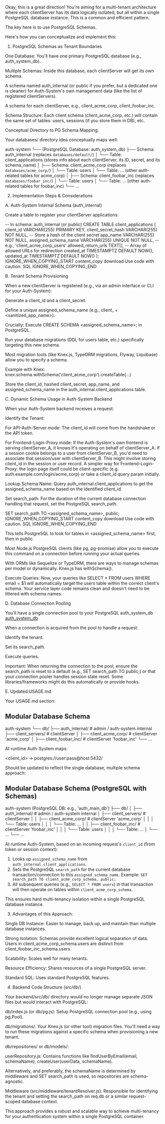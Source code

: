 Okay, this is a great direction! You're aiming for a multi-tenant architecture where each clientServer has its data logically isolated, but all within a single PostgreSQL database instance. This is a common and efficient pattern.

The key here is to use PostgreSQL Schemas.

Here's how you can conceptualize and implement this:

1. PostgreSQL Schemas as Tenant Boundaries

One Database: You'll have one primary PostgreSQL database (e.g., auth_system_db).

Multiple Schemas: Inside this database, each clientServer will get its own schema.

A schema named auth_internal (or public if you prefer, but a dedicated one is cleaner) for Auth-System's own management data (like the list of registered clientServers).

A schema for each clientServer, e.g., client_acme_corp, client_foobar_inc.

Schema Structure: Each client schema (client_acme_corp, etc.) will contain the same set of tables: users, sessions (if you store them in DB), etc.

Conceptual Directory to PG Schema Mapping:

Your databases/ directory idea conceptually maps well:

auth-system
└── (PostgreSQL Database: auth_system_db)
    ├── Schema: auth_internal  (replaces `databases/default/`)
    │   └── Table: client_applications (stores info about each clientServer, its ID, secret, and its schema_name)
    │
    ├── Schema: client_acme_corp (replaces `databases/acme_corp/`)
    │   └── Table: users
    │   └── Table: ... (other auth-related tables for acme_corp)
    │
    ├── Schema: client_foobar_inc (replaces `databases/foobar_inc/`)
    │   └── Table: users
    │   └── Table: ... (other auth-related tables for foobar_inc)
    └── ...


2. Implementation Steps & Considerations

A. Auth-System Internal Schema (auth_internal)

Create a table to register your clientServer applications:

-- In schema: auth_internal (or public)
CREATE TABLE client_applications (
    client_id VARCHAR(255) PRIMARY KEY,
    client_secret_hash VARCHAR(255) NOT NULL, -- Store a hash of the client secret
    app_name VARCHAR(255) NOT NULL,
    assigned_schema_name VARCHAR(255) UNIQUE NOT NULL, -- e.g., 'client_acme_corp_users'
    allowed_return_urls TEXT[], -- Array of allowed URLs for redirection
    created_at TIMESTAMPTZ DEFAULT NOW(),
    updated_at TIMESTAMPTZ DEFAULT NOW()
);
IGNORE_WHEN_COPYING_START
content_copy
download
Use code with caution.
SQL
IGNORE_WHEN_COPYING_END

B. Tenant Schema Provisioning

When a new clientServer is registered (e.g., via an admin interface or CLI for your Auth-System):

Generate a client_id and a client_secret.

Define a unique assigned_schema_name (e.g., client_ + <sanitized_app_name>).

Crucially: Execute CREATE SCHEMA <assigned_schema_name>; in PostgreSQL.

Run your database migrations (DDL for users table, etc.) specifically targeting this new schema.

Most migration tools (like Knex.js, TypeORM migrations, Flyway, Liquibase) allow you to specify a schema.

Example with Knex: knex.schema.withSchema('client_acme_corp').createTable(...)

Store the client_id, hashed client_secret, app_name, and assigned_schema_name in the auth_internal.client_applications table.

C. Dynamic Schema Usage in Auth-System Backend

When your Auth-System backend receives a request:

Identify the Tenant:

For API-Auth-Server mode: The client_id will come from the handshake or the API token.

For Frontend-Login-Proxy mode: If the Auth-System's own frontend is serving clientServer_A, it knows it's operating on behalf of clientServer_A. If a session cookie belongs to a user from clientServer_B, you'd need to associate that session/user with clientServer_B. This might involve storing client_id in the session or user record.
A simpler way for Frontend-Login-Proxy: the login page itself could be client-specific (e.g. auth.example.com/login/acme_corp) or take a client_id query param initially.

Lookup Schema Name: Query auth_internal.client_applications to get the assigned_schema_name based on the identified client_id.

Set search_path: For the duration of the current database connection handling that request, set the PostgreSQL search_path.

SET search_path TO <assigned_schema_name>, public;
IGNORE_WHEN_COPYING_START
content_copy
download
Use code with caution.
SQL
IGNORE_WHEN_COPYING_END

This tells PostgreSQL to look for tables in <assigned_schema_name> first, then in public.

Most Node.js PostgreSQL clients (like pg, pg-promise) allow you to execute this command on a connection before running your actual queries.

With ORMs like Sequelize or TypeORM, there are ways to manage schemas per model or dynamically. Knex.js has withSchema().

Execute Queries: Now, your queries like SELECT * FROM users WHERE email = $1 will automatically target the users table within the correct client's schema. Your service layer code remains clean and doesn't need to be littered with schema names.

D. Database Connection Pooling

You'll have a single connection pool to your PostgreSQL auth_system_db [auth_system_db](./Dockerfile)

When a connection is acquired from the pool to handle a request:

Identify the tenant.

Set its search_path.

Execute queries.

Important: When returning the connection to the pool, ensure the search_path is reset to a default (e.g., SET search_path TO public;) or that your connection pooler handles session state reset. Some libraries/frameworks might do this automatically or provide hooks.

E. Updated USAGE.md

Your USAGE.md section:

## Modular Database Schema

auth-system
└── db/
    ├── auth_internal/             # admin / auth-system internal
    ├── client_servers/           # clientServer
    │   ├── client_acme_corp/           # clientServer 'acme_corp'
    │   ├── client_foobar_inc/          # clientServer 'foobar_inc'
    └── ...

At runtime Auth-System maps:

<client_id>  →  postgres://user:pass@host:5432/<schema>

Should be updated to reflect the single database, multiple schema approach:

## Modular Database Schema (PostgreSQL with Schemas)

auth-system (PostgreSQL DB: e.g., 'auth_main_db')
├── db/
│   ├── auth_internal/             # admin / auth-system internal
│   ├── client_servers/           # clientServer
│   │   ├── client_acme_corp/           # clientServer 'acme_corp'
│   │   │   └── Table: users
│   │   │   └── Table: ...
│   │   ├── client_foobar_inc/          # clientServer 'foobar_inc'
│   │   │   └── Table: users
│   │   │   └── Table: ...
│   └── ...
└── ...

At runtime Auth-System, based on an incoming request's `client_id` (from token or session context):
1. Looks up `assigned_schema_name` from `auth_internal.client_applications`.
2. Sets the PostgreSQL `search_path` for the current database transaction/connection to this `assigned_schema_name`.
   Example: `SET search_path TO client_acme_corp_schema, public;`
3. All subsequent queries (e.g., `SELECT * FROM users`) in that transaction will then operate on tables within `client_acme_corp_schema`.

This ensures hard multi-tenancy isolation within a single PostgreSQL database instance.

3. Advantages of this Approach:

Single DB Instance: Easier to manage, back up, and maintain than multiple database instances.

Strong Isolation: Schemas provide excellent logical separation of data. Users in client_acme_corp_schema.users are distinct from client_foobar_inc_schema.users.

Scalability: Scales well for many tenants.

Resource Efficiency: Shares resources of a single PostgreSQL server.

Standard SQL: Uses standard PostgreSQL features.

4. Backend Code Structure (src/db/)

Your backend/src/db/ directory would no longer manage separate JSON files but would interact with PostgreSQL:

db/index.js (or db/pg.js): Setup PostgreSQL connection pool (e.g., using pg.Pool).

db/migrations/: Your Knex.js (or other tool) migration files. You'll need a way to run these migrations against a specific schema when provisioning a new tenant.

db/repositories/ or db/models/:

userRepository.js: Contains functions like findUserByEmail(email, schemaName), createUser(userData, schemaName).

Alternatively, and preferably, the schemaName is determined by middleware and SET search_path is used, so repositories are schema-agnostic.

Middleware (src/middleware/tenantResolver.js): Responsible for identifying the tenant and setting the search_path on req.db or a similar request-scoped database context.

This approach provides a robust and scalable way to achieve multi-tenancy for your authentication system within a single PostgreSQL container.